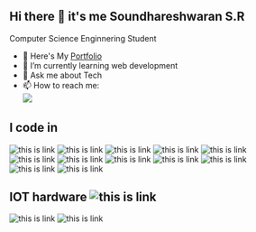 ## Hi there 👋 it's me Soundhareshwaran S.R


Computer Science Enginnering Student


- 🔭 Here's My [Portfolio](https://soundharesh.netlify.app/)
- 🌱 I’m currently learning web development
- 💬 Ask me about Tech
- 📫 How to reach me:
  <br/>[<img src="https://img.shields.io/badge/Instagram-E4405F?style=for-the-badge&logo=instagram&logoColor=white"/> ](https://www.instagram.com/eshwar_creativity/profilecard/?igsh=MWlmMnRjZnZzdjl6NQ==)


## I code in

 ![this is link](https://img.icons8.com/color/48/c-programming.png)  ![this is link](https://img.icons8.com/color/48/c-plus-plus-logo.png)     ![this is link](https://img.icons8.com/fluency/48/python.png) ![this is link](https://img.icons8.com/color/48/javascript--v1.png) ![this is link](https://img.icons8.com/color/48/html-5--v1.png) ![this is link](https://img.icons8.com/color/48/css3.png) ![this is link](https://img.icons8.com/color/48/bootstrap--v2.png) ![this is link](https://img.icons8.com/color/48/arduino.png) ![this is link](https://img.icons8.com/color/48/react-native.png)  ![this is link](https://img.icons8.com/fluency/50/node-js.png) ![this is link](https://img.icons8.com/color/48/mongodb.png)   ![this is link](https://img.icons8.com/arcade/48/sql.png)
  
## IOT hardware   ![this is link](https://img.icons8.com/color/30/electronics.png)

 ![this is link](https://img.icons8.com/stickers/50/arduino-uno-board.png)  ![this is link](https://img.icons8.com/fluency/50/raspberry-pi-zero.png) 



